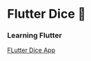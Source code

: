
# Flutter Dice 🎲

### Learning Flutter


[FLutter Dice App](https://user-images.githubusercontent.com/61585443/158007789-4999d5dd-7fe5-4059-8cd7-4850f023f87b.mp4)

